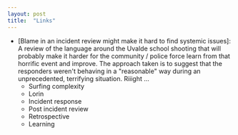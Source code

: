 ```yaml
---
layout: post
title:  "Links"
---
```


* [Blame in an incident review might make it hard to find systemic issues]: A review of the language around the Uvalde school shooting that will probably make it harder for the community / police force learn from that horrific event and improve. The approach taken is to suggest that the responders weren't behaving in a "reasonable" way during an unprecedented, terrifying situation. Riiight ...
  * Surfing complexity
  * Lorin
  * Incident response
  * Post incident review
  * Retrospective
  * Learning
